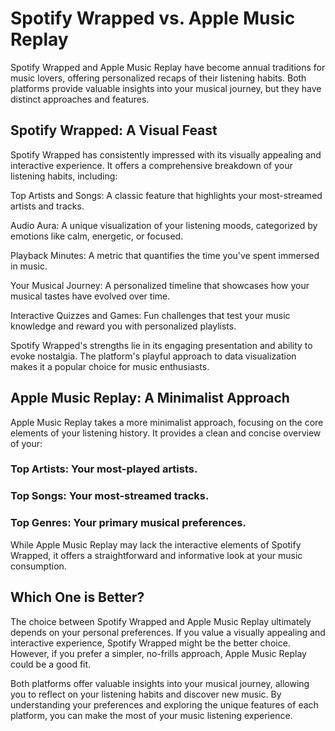 # **Spotify Wrapped vs. Apple Music Replay**

Spotify Wrapped and Apple Music Replay have become annual traditions for music lovers, offering personalized recaps of their listening habits. Both platforms provide valuable insights into your musical journey, but they have distinct approaches and features.

## Spotify Wrapped: A Visual Feast

Spotify Wrapped has consistently impressed with its visually appealing and interactive experience. It offers a comprehensive breakdown of your listening habits, including:

Top Artists and Songs: A classic feature that highlights your most-streamed artists and tracks.

Audio Aura: A unique visualization of your listening moods, categorized by emotions like calm, energetic, or focused.

Playback Minutes: A metric that quantifies the time you've spent immersed in music.

Your Musical Journey: A personalized timeline that showcases how your musical tastes have evolved over time.

Interactive Quizzes and Games: Fun challenges that test your music knowledge and reward you with personalized playlists.

Spotify Wrapped's strengths lie in its engaging presentation and ability to evoke nostalgia. The platform's playful approach to data visualization makes it a popular choice for music enthusiasts.

## **Apple Music Replay:** A Minimalist Approach

Apple Music Replay takes a more minimalist approach, focusing on the core elements of your listening history. It provides a clean and concise overview of your:

### Top Artists: Your most-played artists.

### Top Songs: Your most-streamed tracks.

### Top Genres: Your primary musical preferences.

While Apple Music Replay may lack the interactive elements of Spotify Wrapped, it offers a straightforward and informative look at your music consumption.

## Which One is Better?

The choice between Spotify Wrapped and Apple Music Replay ultimately depends on your personal preferences. If you value a visually appealing and interactive experience, Spotify Wrapped might be the better choice. However, if you prefer a simpler, no-frills approach, Apple Music Replay could be a good fit.

Both platforms offer valuable insights into your musical journey, allowing you to reflect on your listening habits and discover new music. By understanding your preferences and exploring the unique features of each platform, you can make the most of your music listening experience.









